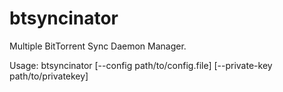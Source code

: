 btsyncinator
============

Multiple BitTorrent Sync Daemon Manager.

Usage:
btsyncinator [--config path/to/config.file] [--private-key path/to/privatekey]

